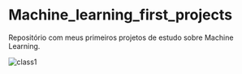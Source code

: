 # Machine_learning_first_projects
Repositório com meus primeiros projetos de estudo sobre Machine Learning. 

![class1](https://user-images.githubusercontent.com/49541299/84970879-f0190580-b0f1-11ea-8513-18aba671dcfd.jpg)

